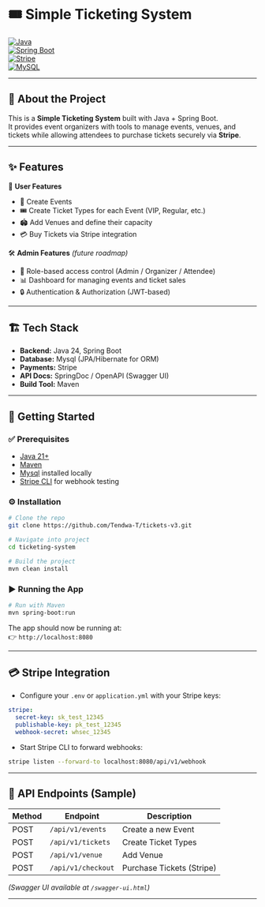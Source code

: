 # 🎟️ Simple Ticketing System

[![Java](https://img.shields.io/badge/Java-24-blue.svg?logo=java)](https://www.oracle.com/java/)  
[![Spring Boot](https://img.shields.io/badge/Spring_Boot-3.5.5-green.svg?logo=springboot)](https://spring.io/projects/spring-boot)  
[![Stripe](https://img.shields.io/badge/Payments-Stripe-blue.svg?logo=stripe)](https://stripe.com/)  
[![MySQL](https://img.shields.io/badge/Database-MySQL-336791.svg?logo=mysql)](https://www.mysql.com/)

---

## 📖 About the Project
This is a **Simple Ticketing System** built with Java + Spring Boot.  
It provides event organizers with tools to manage events, venues, and tickets while allowing attendees to purchase tickets securely via **Stripe**.

---

## ✨ Features
👤 **User Features**
- 📅 Create Events
- 🎟️ Create Ticket Types for each Event (VIP, Regular, etc.)
- 🏟️ Add Venues and define their capacity
- 💳 Buy Tickets via Stripe integration

🛠️ **Admin Features** *(future roadmap)*
- 👥 Role-based access control (Admin / Organizer / Attendee)
- 📊 Dashboard for managing events and ticket sales
- 🔒 Authentication & Authorization (JWT-based)

---

## 🏗️ Tech Stack
- **Backend:** Java 24, Spring Boot
- **Database:** Mysql (JPA/Hibernate for ORM)
- **Payments:** Stripe
- **API Docs:** SpringDoc / OpenAPI (Swagger UI)
- **Build Tool:** Maven

---

## 🚀 Getting Started

### ✅ Prerequisites
- [Java 21+](https://adoptium.net/)
- [Maven](https://maven.apache.org/)
- [Mysql](https://www.mysql.com/) installed locally
- [Stripe CLI](https://stripe.com/docs/stripe-cli) for webhook testing

### ⚙️ Installation
```bash
# Clone the repo
git clone https://github.com/Tendwa-T/tickets-v3.git

# Navigate into project
cd ticketing-system

# Build the project
mvn clean install
```

### ▶️ Running the App
```bash
# Run with Maven
mvn spring-boot:run
```

The app should now be running at:  
👉 `http://localhost:8080`

---

## 💳 Stripe Integration
- Configure your `.env` or `application.yml` with your Stripe keys:
```yaml
stripe:
  secret-key: sk_test_12345
  publishable-key: pk_test_12345
  webhook-secret: whsec_12345
```

- Start Stripe CLI to forward webhooks:
```bash
stripe listen --forward-to localhost:8080/api/v1/webhook
```

---

## 📡 API Endpoints (Sample)

| Method | Endpoint           | Description               |
|--------|--------------------|---------------------------|
| POST   | `/api/v1/events`   | Create a new Event        |
| POST   | `/api/v1/tickets`  | Create Ticket Types       |
| POST   | `/api/v1/venue`    | Add Venue                 |
| POST   | `/api/v1/checkout` | Purchase Tickets (Stripe) |

*(Swagger UI available at `/swagger-ui.html`)*

---
